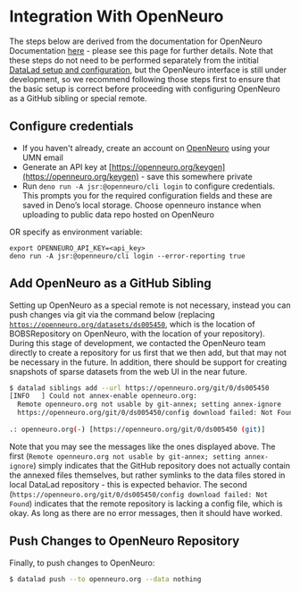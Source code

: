 # Integration With OpenNeuro

The steps below are derived from the documentation for OpenNeuro Documentation [here](https://docs.openneuro.org/#openneuro-documentation) - please see this page for further details. Note that these steps do not need to be performed separately from the intitial [DataLad setup and configuration](datalad-init.md), but the OpenNeuro interface is still under development, so we recommend following those steps first to ensure that the basic setup is correct before proceeding with configuring OpenNeuro as a GitHub sibling or special remote.

## Configure credentials

- If you haven't already, create an account on [OpenNeuro](https://openneuro.org/) using your UMN email
- Generate an API key at [https://openneuro.org/keygen](https://openneuro.org/keygen) - save this somewhere private
- Run `deno run -A jsr:@openneuro/cli login` to configure credentials. This prompts you for the required configuration fields and these are saved in Deno’s local storage. Choose openneuro instance when uploading to public data repo hosted on OpenNeuro

OR specify as environment variable:

```
export OPENNEURO_API_KEY=<api_key>
deno run -A jsr:@openneuro/cli login --error-reporting true
```

## Add OpenNeuro as a GitHub Sibling
Setting up OpenNeuro as a special remote is not necessary, instead you can push changes via git via the command below (replacing [`https://openneuro.org/datasets/ds005450`](https://openneuro.org/datasets/ds005450), which is the location of BOBSRepository on OpenNeuro, with the location of your repository). During this stage of development, we contacted the OpenNeuro team directly to create a repository for us first that we then add, but that may not be necessary in the future. In addition, there should be support for creating snapshots of sparse datasets from the web UI in the near future.

```bash
$ datalad siblings add --url https://openneuro.org/git/0/ds005450
[INFO   ] Could not annex-enable openneuro.org:   
  Remote openneuro.org not usable by git-annex; setting annex-ignore
  https://openneuro.org/git/0/ds005450/config download failed: Not Found
 
.: openneuro.org(-) [https://openneuro.org/git/0/ds005450 (git)]
```
Note that you may see the messages like the ones displayed above. The first (`Remote openneuro.org not usable by git-annex; setting annex-ignore`) simply indicates that the GitHub repository does not actually contain the annexed files themselves, but rather symlinks to the data files stored in local DataLad repository - this is expected behavior. The second (`https://openneuro.org/git/0/ds005450/config download failed: Not Found`) indicates that the remote repository is lacking a config file, which is okay. As long as there are no error messages, then it should have worked.

## Push Changes to OpenNeuro Repository
Finally, to push changes to OpenNeuro:
```bash
$ datalad push --to openneuro.org --data nothing
```